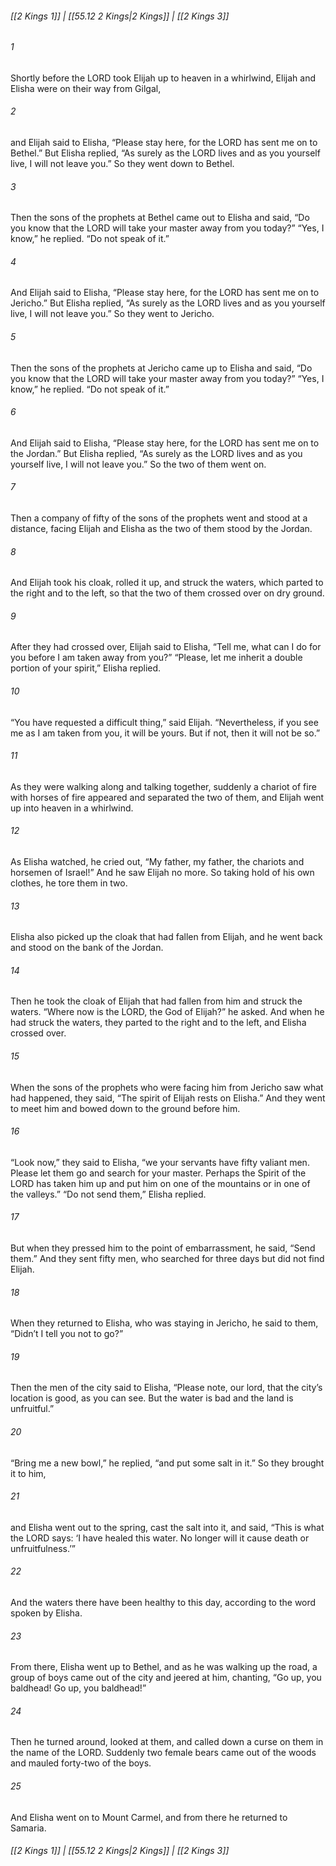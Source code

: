 
###### [[2 Kings 1]] | [[55.12 2 Kings|2 Kings]] | [[2 Kings 3]]

###### 1
Shortly before the LORD took Elijah up to heaven in a whirlwind, Elijah and Elisha were on their way from Gilgal,
###### 2
and Elijah said to Elisha, “Please stay here, for the LORD has sent me on to Bethel.” But Elisha replied, “As surely as the LORD lives and as you yourself live, I will not leave you.” So they went down to Bethel.
###### 3
Then the sons of the prophets at Bethel came out to Elisha and said, “Do you know that the LORD will take your master away from you today?” “Yes, I know,” he replied. “Do not speak of it.”
###### 4
And Elijah said to Elisha, “Please stay here, for the LORD has sent me on to Jericho.” But Elisha replied, “As surely as the LORD lives and as you yourself live, I will not leave you.” So they went to Jericho.
###### 5
Then the sons of the prophets at Jericho came up to Elisha and said, “Do you know that the LORD will take your master away from you today?” “Yes, I know,” he replied. “Do not speak of it.”
###### 6
And Elijah said to Elisha, “Please stay here, for the LORD has sent me on to the Jordan.” But Elisha replied, “As surely as the LORD lives and as you yourself live, I will not leave you.” So the two of them went on.
###### 7
Then a company of fifty of the sons of the prophets went and stood at a distance, facing Elijah and Elisha as the two of them stood by the Jordan.
###### 8
And Elijah took his cloak, rolled it up, and struck the waters, which parted to the right and to the left, so that the two of them crossed over on dry ground.
###### 9
After they had crossed over, Elijah said to Elisha, “Tell me, what can I do for you before I am taken away from you?” “Please, let me inherit a double portion of your spirit,” Elisha replied.
###### 10
“You have requested a difficult thing,” said Elijah. “Nevertheless, if you see me as I am taken from you, it will be yours. But if not, then it will not be so.”
###### 11
As they were walking along and talking together, suddenly a chariot of fire with horses of fire appeared and separated the two of them, and Elijah went up into heaven in a whirlwind.
###### 12
As Elisha watched, he cried out, “My father, my father, the chariots and horsemen of Israel!” And he saw Elijah no more. So taking hold of his own clothes, he tore them in two.
###### 13
Elisha also picked up the cloak that had fallen from Elijah, and he went back and stood on the bank of the Jordan.
###### 14
Then he took the cloak of Elijah that had fallen from him and struck the waters. “Where now is the LORD, the God of Elijah?” he asked. And when he had struck the waters, they parted to the right and to the left, and Elisha crossed over.
###### 15
When the sons of the prophets who were facing him from Jericho saw what had happened, they said, “The spirit of Elijah rests on Elisha.” And they went to meet him and bowed down to the ground before him.
###### 16
“Look now,” they said to Elisha, “we your servants have fifty valiant men. Please let them go and search for your master. Perhaps the Spirit of the LORD has taken him up and put him on one of the mountains or in one of the valleys.” “Do not send them,” Elisha replied.
###### 17
But when they pressed him to the point of embarrassment, he said, “Send them.” And they sent fifty men, who searched for three days but did not find Elijah.
###### 18
When they returned to Elisha, who was staying in Jericho, he said to them, “Didn’t I tell you not to go?”
###### 19
Then the men of the city said to Elisha, “Please note, our lord, that the city’s location is good, as you can see. But the water is bad and the land is unfruitful.”
###### 20
“Bring me a new bowl,” he replied, “and put some salt in it.” So they brought it to him,
###### 21
and Elisha went out to the spring, cast the salt into it, and said, “This is what the LORD says: ‘I have healed this water. No longer will it cause death or unfruitfulness.’”
###### 22
And the waters there have been healthy to this day, according to the word spoken by Elisha.
###### 23
From there, Elisha went up to Bethel, and as he was walking up the road, a group of boys came out of the city and jeered at him, chanting, “Go up, you baldhead! Go up, you baldhead!”
###### 24
Then he turned around, looked at them, and called down a curse on them in the name of the LORD. Suddenly two female bears came out of the woods and mauled forty-two of the boys.
###### 25
And Elisha went on to Mount Carmel, and from there he returned to Samaria.

###### [[2 Kings 1]] | [[55.12 2 Kings|2 Kings]] | [[2 Kings 3]]
